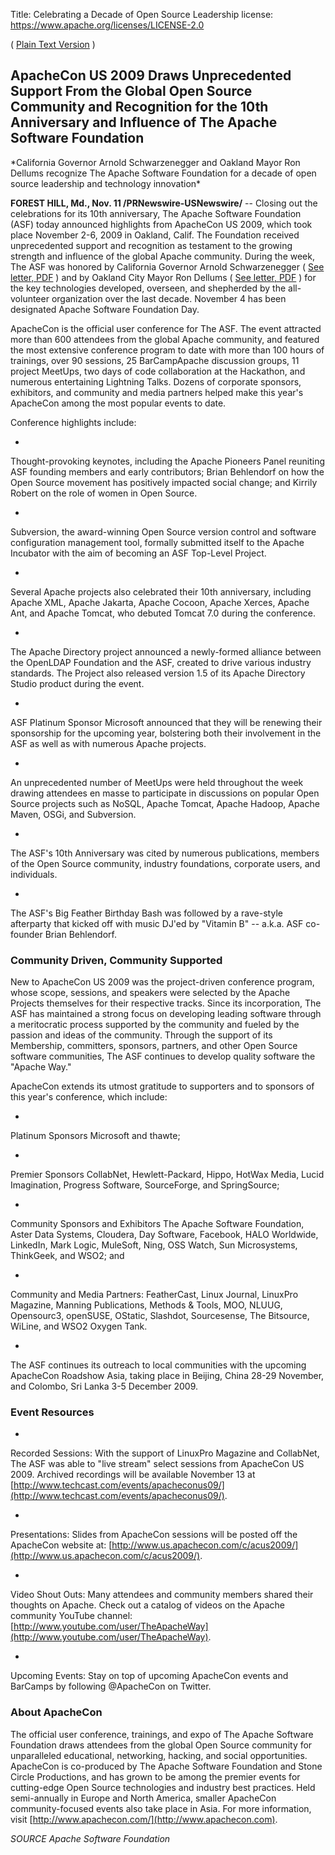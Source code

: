 Title: Celebrating a Decade of Open Source Leadership
license: https://www.apache.org/licenses/LICENSE-2.0

( [Plain Text Version](pr_2009_11_04_2.txt) )
<h2>ApacheCon US 2009 Draws Unprecedented Support From the Global Open
Source Community and Recognition for the 10th Anniversary and Influence of
The Apache Software Foundation</h2>
*California Governor Arnold Schwarzenegger and Oakland Mayor Ron Dellums
recognize The Apache Software Foundation for a decade of open source
leadership and technology innovation* 

**FOREST HILL, Md., Nov. 11 /PRNewswire-USNewswire/** -- Closing out the
celebrations for its 10th anniversary, The Apache Software Foundation (ASF)
today announced highlights from ApacheCon US 2009, which took place
November 2-6, 2009 in Oakland, Calif. The Foundation received unprecedented
support and recognition as testament to the growing strength and influence
of the global Apache community. During the week, The ASF was honored by
California Governor Arnold Schwarzenegger ( [See letter,
PDF](Gov-CA-Congrats-ASF.pdf) ) and by Oakland City Mayor Ron Dellums (
[See letter, PDF](Mayor-OAK-ASF-Day.pdf) ) for the key technologies
developed, overseen, and shepherded by the all-volunteer organization over
the last decade. November 4 has been designated Apache Software Foundation
Day.

ApacheCon is the official user conference for The ASF. The event attracted
more than 600 attendees from the global Apache community, and featured the
most extensive conference program to date with more than 100 hours of
trainings, over 90 sessions, 25 BarCampApache discussion groups, 11 project
MeetUps, two days of code collaboration at the Hackathon, and numerous
entertaining Lightning Talks. Dozens of corporate sponsors, exhibitors, and
community and media partners helped make this year's ApacheCon among the
most popular events to date.

Conference highlights include:

- 
Thought-provoking keynotes, including the Apache Pioneers Panel reuniting
ASF founding members and early contributors; Brian Behlendorf on how the
Open Source movement has positively impacted social change; and Kirrily
Robert on the role of women in Open Source.

- 
Subversion, the award-winning Open Source version control and software
configuration management tool, formally submitted itself to the Apache
Incubator with the aim of becoming an ASF Top-Level Project.

- 
Several Apache projects also celebrated their 10th anniversary, including
Apache XML, Apache Jakarta, Apache Cocoon, Apache Xerces, Apache Ant, and
Apache Tomcat, who debuted Tomcat 7.0 during the conference.

- 
The Apache Directory project announced a newly-formed alliance between the
OpenLDAP Foundation and the ASF, created to drive various industry
standards. The Project also released version 1.5 of its Apache Directory
Studio product during the event.

- 
ASF Platinum Sponsor Microsoft announced that they will be renewing their
sponsorship for the upcoming year, bolstering both their involvement in the
ASF as well as with numerous Apache projects.

- 
An unprecedented number of MeetUps were held throughout the week drawing
attendees en masse to participate in discussions on popular Open Source
projects such as NoSQL, Apache Tomcat, Apache Hadoop, Apache Maven, OSGi,
and Subversion.

- 
The ASF's 10th Anniversary was cited by numerous publications, members of
the Open Source community, industry foundations, corporate users, and
individuals.

- 
The ASF's Big Feather Birthday Bash was followed by a rave-style afterparty
that kicked off with music DJ'ed by "Vitamin B" -- a.k.a. ASF co-founder
Brian Behlendorf.

### Community Driven, Community Supported ###

New to ApacheCon US 2009 was the project-driven conference program, whose
scope, sessions, and speakers were selected by the Apache Projects
themselves for their respective tracks. Since its incorporation, The ASF
has maintained a strong focus on developing leading software through a
meritocratic process supported by the community and fueled by the passion
and ideas of the community. Through the support of its Membership,
committers, sponsors, partners, and other Open Source software communities,
The ASF continues to develop quality software the "Apache Way."

ApacheCon extends its utmost gratitude to supporters and to sponsors of
this year's conference, which include:

- 
Platinum Sponsors Microsoft and thawte;

- 
Premier Sponsors CollabNet, Hewlett-Packard, Hippo, HotWax Media, Lucid
Imagination, Progress Software, SourceForge, and SpringSource;

- 
Community Sponsors and Exhibitors The Apache Software Foundation, Aster
Data Systems, Cloudera, Day Software, Facebook, HALO Worldwide, LinkedIn,
Mark Logic, MuleSoft, Ning, OSS Watch, Sun Microsystems, ThinkGeek, and
WSO2; and

- 
Community and Media Partners: FeatherCast, Linux Journal, LinuxPro
Magazine, Manning Publications, Methods &amp; Tools, MOO, NLUUG,
Opensourc3, openSUSE, OStatic, Slashdot, Sourcesense, The Bitsource,
WiLine, and WSO2 Oxygen Tank.

- 
The ASF continues its outreach to local communities with the upcoming
ApacheCon Roadshow Asia, taking place in Beijing, China 28-29 November, and
Colombo, Sri Lanka 3-5 December 2009.

### Event Resources ###

- 
Recorded Sessions: With the support of LinuxPro Magazine and CollabNet, The
ASF was able to "live stream" select sessions from ApacheCon US 2009.
Archived recordings will be available November 13 at
[http://www.techcast.com/events/apacheconus09/](http://www.techcast.com/events/apacheconus09/).

- 
Presentations: Slides from ApacheCon sessions will be posted off the
ApacheCon website at:
[http://www.us.apachecon.com/c/acus2009/](http://www.us.apachecon.com/c/acus2009/).

- 
Video Shout Outs: Many attendees and community members shared their
thoughts on Apache. Check out a catalog of videos on the Apache community
YouTube channel:
[http://www.youtube.com/user/TheApacheWay](http://www.youtube.com/user/TheApacheWay).

- 
Upcoming Events: Stay on top of upcoming ApacheCon events and BarCamps by
following @ApacheCon on Twitter.

### About ApacheCon ###

The official user conference, trainings, and expo of The Apache Software
Foundation draws attendees from the global Open Source community for
unparalleled educational, networking, hacking, and social opportunities.
ApacheCon is co-produced by The Apache Software Foundation and Stone Circle
Productions, and has grown to be among the premier events for cutting-edge
Open Source technologies and industry best practices. Held semi-annually in
Europe and North America, smaller ApacheCon community-focused events also
take place in Asia. For more information, visit
[http://www.apachecon.com/](http://www.apachecon.com).

*SOURCE Apache Software Foundation* 

